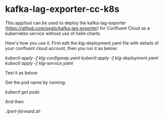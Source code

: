 # kafka-lag-exporter-cc-k8s
This app/tool can be used to deploy the kafka-lag-exporter (https://github.com/seglo/kafka-lag-exporter) for Confluent Cloud as a kubernetes service without use of helm charts.

Here's how you use it. First edit the klg-deployment.yaml file with details of your confluent cloud account, then you run it as below:

_kubectl apply -f klg-configmap.yaml_
_kubectl apply -f klg-deployment.yaml_
_kubectl apply -f klg-service.yaml_

Test it as below:

Get the pod name by running:

_kubectl get pods_

And then

_./port-forward.sh <your pod name>_
